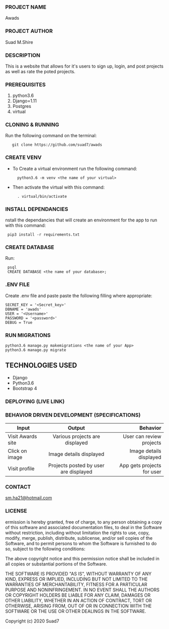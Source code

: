 ### PROJECT NAME
Awads
### PROJECT AUTHOR
Suad M.Shire
### DESCRIPTION
This is a website that allows for  it's users to sign up, login, and post projects as well as rate the poted projects.
### PREREQUISITES
1. python3.6
2. Django=1.11
3. Postgres
4. virtual 
### CLONING & RUNNING
Run the following command on the terminal:

       git clone https://github.com/suad7/awads
### CREATE VENV    
- To Create a virtual environment run the following command:  

        python3.6 -m venv <the name of your virtual>     
- Then activate the virtual with this command:

        . virtual/bin/activate
### INSTALL DEPENDANCIES     
nstall the dependancies that will create an environment for the app to run with this command:

     pip3 install -r requirements.txt
### CREATE DATABASE
Run:  

     psql
     CREATE DATABASE <the name of your database>; 
### .ENV FILE      
Create .env file and paste paste the following filling where appropriate:  
```
SECRET_KEY = '<Secret_key>'
DBNAME = 'awads'
USER = '<Username>'
PASSWORD = '<password>'
DEBUG = True
```
### RUN MIGRATIONS
```
python3.6 manage.py makemigrations <the name of your App>
python3.6 manage.py migrate
```
## TECHNOLOGIES USED
* Django
* Python3.6
* Bootstrap 4
### DEPLOYING (LIVE LINK)

### BEHAVIOR DRIVEN DEVELOPMENT (SPECIFICATIONS)
| Input        | Output           | Behavior  |
| ------------- |:-------------:| -----:|
| Visit Awards site| Various projects are displayed  | User can review projects |
| Click on image| Image details displayed | Image details displayed |
| Visit profile | Projects posted by user are displayed | App gets projects for user |
### CONTACT 
sm.ha21@hotmail.com
### LICENSE 
ermission is hereby granted, free of charge, to any person obtaining a copy of this software and associated documentation files, to deal in the Software without restriction, including without limitation the rights to use, copy, modify, merge, publish, distribute, sublicense, and/or sell copies of the Software, and to permit persons to whom the Software is furnished to do so, subject to the following conditions:

The above copyright notice and this permission notice shall be included in all copies or substantial portions of the Software.

THE SOFTWARE IS PROVIDED "AS IS", WITHOUT WARRANTY OF ANY KIND, EXPRESS OR IMPLIED, INCLUDING BUT NOT LIMITED TO THE WARRANTIES OF MERCHANTABILITY, FITNESS FOR A PARTICULAR PURPOSE AND NONINFRINGEMENT. IN NO EVENT SHALL THE AUTHORS OR COPYRIGHT HOLDERS BE LIABLE FOR ANY CLAIM, DAMAGES OR OTHER LIABILITY, WHETHER IN AN ACTION OF CONTRACT, TORT OR OTHERWISE, ARISING FROM, OUT OF OR IN CONNECTION WITH THE SOFTWARE OR THE USE OR OTHER DEALINGS IN THE SOFTWARE.

Copyright (c) 2020 Suad7